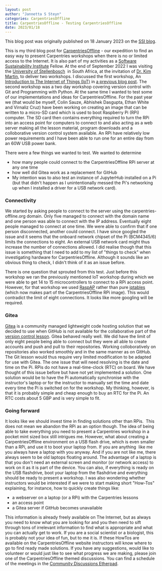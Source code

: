 ```yaml
---
layout: post
author: "Jannetta S Steyn"
categories: CarpentriesOffline
title: CarpentriesOffline - Testing CarpentriesOffline
date: 2023/01/18
---
```


This blog post was originally published on 18 January 2023 on the [SSI blog](https://www.software.ac.uk/blog/2023-01-18-testing-carpentriesoffline).

This is my third blog post for [CarpentriesOffline](https://github.com/carpentriesoffline/CarpentriesOffline.github.io/blob/main/publications_and_conferences/carpentriesoffline.org) - our expedition to find an easy way to present Carpentries workshops when there is no or limited access to the Internet. It is also part of my activities as a [Software Sustainability Institute](https://software.ac.uk/) Fellow.
At the end of September 2022 I was visiting the [University of Stellenbosch](https://http//www.sun.ac.za) 
in South Africa, at the invitation of [Dr. Kim Martin](https://www.software.ac.uk/about/fellows/kim-martin), to deliver two workshops. I discussed the first workshop, An [Introduction to The Internet of Things (IoT)](https://society-rse.org/iot-for-novices-in-south-africa/) in [a previous blog post](https://www.software.ac.uk/blog/2023-01-10-internet-things-novices-south-africa). The second workshop was a two day workshop covering version control with Git and Programming with Python. At the same time I wanted to test some of our implementations and ideas for CarpentriesOffline.
For the past year we (that would be myself, Colin Sauze, Abhishek Dasgupta, Ethan White and Virnaliz Cruz) have been working on creating an image that can be written to a micro-SD card which is used to boot Raspberry Pi (RPi) computer. The SD card then contains everything required to turn the RPi into an access point for computers to connect to and also acting as a web server making all the lesson material, program downloads and a colloborative version control system available. An RPi have relatively low power requirements and I have been able to run one for an entire day from an 60W USB power bank.

There were a few things we wanted to test. We wanted to determine 
- how many people could connect to the CarpentriesOffline RPi server at any one time
- how well did Gitea work as a replacement for GitHub
- My intention was to also test an instance of JupyterHub installed on a Pi
(but that didn't happen as I unintentionally messed the Pi's networking up
when I installed a driver for a USB network card).

### Connectivity

We started by asking people to connect to the server using the carpentries-offline.org domain. Only five managed to connect with the domain name and one person was able to connect with the IP address. Eventually eight people managed to connect at one time. We were able to confirm that if one person disconnected, another could connect. I have since googled the issue and it seems that the onboard network chipset of the Pi (BCM4345/6) limits the connections to eight. An external USB network card might thus increase the number of connections allowed. I did realise though that this issue is something that I need to add to my list of "things to check" when investigating hardware for CarpentriesOffline. Although it sounds like an obvious thing to check, I didn't think of it as an issue before.

There is one question that sprouted from this test. Just before this workshop we ran the previously mentioned IoT workshop during which we were able to get 14 to 15 microcontrollers to connect to a RPi access point. However, for that workshop we used [RaspAP](https://raspap.com/) rather than pure [iptables](https://www.netfilter.org/) (which now makes part of the CarpentriesOffline RPi image). This would contradict the limit of eight connections. It looks like more googling will be required.

### Gitea

[Gitea](https://gitea.io/) is a community managed lightweight code hosting solution that we decided to use when GitHub is not available for the collaborative part of the [version control lesson](https://swcarpentry.github.io/git-novice/).
Gitea behaved really well. We did have the limit of only eight people being able to connect but they were all able to create accounts and push and pull to their repositories. Working colloboratively on repositories also worked smoothly and in the same manner as on GitHub. The Git lesson would thus require very limited modification to be adapted for use with Gitea.
The one issue that will need resolving is the date and time on the Pi. RPis do not have a real-time-clock (RTC) on board. We have thought of this issue before but have not yet implemented a solution. One solution would be to have the Pi automatically synchronise with the instructor's laptop or for the instructor to manually set the time and date every time the Pi is switched on for the workshop. My thinking, however, is that it is probably simple and cheap enough to buy an RTC for the Pi. An RTC costs about 5 GBP and is very simple to fit.

### Going forward

It looks like we should invest time in finding solutions other than RPis. 
This does not mean we abandon the RPi as an option though. The idea of being able to take everything you need to present a Carpentries workshop in a pocket mint sized box still intrigues me. However, what about creating a CarpentriesOffline environment on a USB flash drive, which is even smaller than a RPi, and use it to boot your laptop from. If you are anything 
like me you always have a laptop with you anyway. And if you are not like me, there always seem to be old laptops floating around. The advantage of a laptop is that you don't need an external screen and monitor (or network access) to work on it as it is part of the device. You can also, if everything is ready on the USB flashdrive, boot your laptop from the flashdrive and everything should be ready to present a workshop.
I was also wondering whether instructors would be interested if we were to start making short "How-Tos" explaining, for instance, how to quickly create things like:
- a webserver on a laptop (or a RPi) with the Carpentries lessons
- an access point 
- a Gitea server if GitHub becomes unavailable


This information is already freely available on The Internet, but as always you need to know what you are looking for and you then need to sift through tons of irrelevant information to find what is appropriate and
what you can actually get to work. If you are a social scientist or a biologist, this is probably not your idea of fun, but to me it is. If these HowTos are available on the CarpentriesOffline website instructors will know where to go to find ready made solutions.
If you have any suggestions, would like to volunteer or would just like to see what progress we are making, please join one of the CarpentriesOffline themed discussions. You can find a schedule of the meetings in the [Community Discussions Etherpad](https://pad.carpentries.org/community-discussions#L72).
